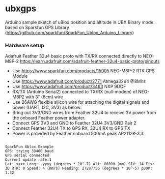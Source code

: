 # ubxgps

Arduino sample sketch of uBlox position and altitude in UBX Binary mode. based on Sparkfun GPS Library (https://github.com/sparkfun/SparkFun_Ublox_Arduino_Library)

### Hardware setup

Adafruit Feather 32u4 basic proto with TX/RX connected directly to NEO-M8P-2
https://learn.adafruit.com/adafruit-feather-32u4-basic-proto/pinouts

* Use https://www.sparkfun.com/products/15005 NEO-M8P-2 RTK GPS Module
* Use https://www.adafruit.com/product/2771 Atmega32u4 @8Mhz
* Use https://www.adafruit.com/product/3463 NXP 9DOF
* RX/TX (Arduino Serial2) connected to TX/RX (null-modem) of NEO-M8P2 with 3" (8cm) wire
* Use 26AWG flexible silicon wire for attaching the digital signals and power (UART, I2C, 3V3) as below:
* Bring out 3V3/GND wires from Feather 32U4 to receive 3V power from the onboard Feather power adapter.
* Connect GPS 3V3 and GND to Feather 32U4 3V3/GND Pair 2
* Connect Feather 32U4 TX to GPS RX, 32U4 RX to GPS TX
* Power is provided by Feather onboard 500mA peak AP2112K-3.3.
```

SparkFun Ublox Example
GPS: trying 38400 baud
GPS serial connected
Current update rate:1
Lat: xxxx Long: -yyyy (degrees * 10^-7) Alt: 86090 (mm) SIV: 14 Fix: 3D RTK: 0 Speed: 4 (mm/s) Heading: 27287756 (degrees * 10^-5) pDOP: 1.32


```
